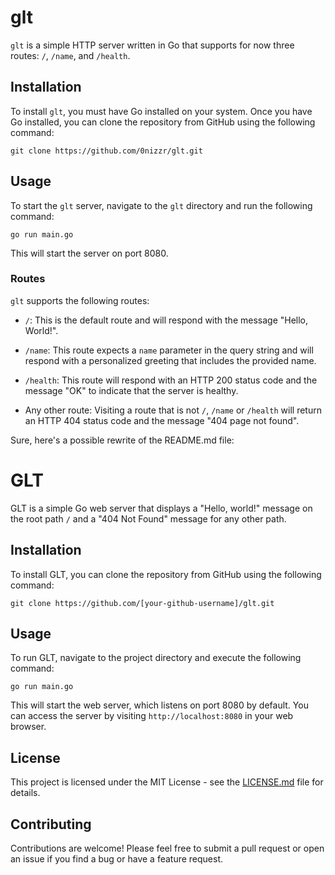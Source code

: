 # glt

`glt` is a simple HTTP server written in Go that supports for now three routes: `/`, `/name`, and `/health`.

## Installation

To install `glt`, you must have Go installed on your system. Once you have Go installed, you can clone the repository from GitHub using the following command:

```
git clone https://github.com/0nizzr/glt.git
```

## Usage

To start the `glt` server, navigate to the `glt` directory and run the following command:

```
go run main.go
```

This will start the server on port 8080.

### Routes

`glt` supports the following routes:

- `/`: This is the default route and will respond with the message "Hello, World!".

- `/name`: This route expects a `name` parameter in the query string and will respond with a personalized greeting that includes the provided name.

- `/health`: This route will respond with an HTTP 200 status code and the message "OK" to indicate that the server is healthy.

- Any other route: Visiting a route that is not `/`, `/name` or `/health` will return an HTTP 404 status code and the message "404 page not found".

Sure, here's a possible rewrite of the README.md file:

# GLT

GLT is a simple Go web server that displays a "Hello, world!" message on the root path `/` and a "404 Not Found" message for any other path.

## Installation

To install GLT, you can clone the repository from GitHub using the following command:

```
git clone https://github.com/[your-github-username]/glt.git
```

## Usage

To run GLT, navigate to the project directory and execute the following command:

```
go run main.go
```

This will start the web server, which listens on port 8080 by default. You can access the server by visiting `http://localhost:8080` in your web browser.

## License

This project is licensed under the MIT License - see the [LICENSE.md](LICENSE.md) file for details.

## Contributing

Contributions are welcome! Please feel free to submit a pull request or open an issue if you find a bug or have a feature request.
